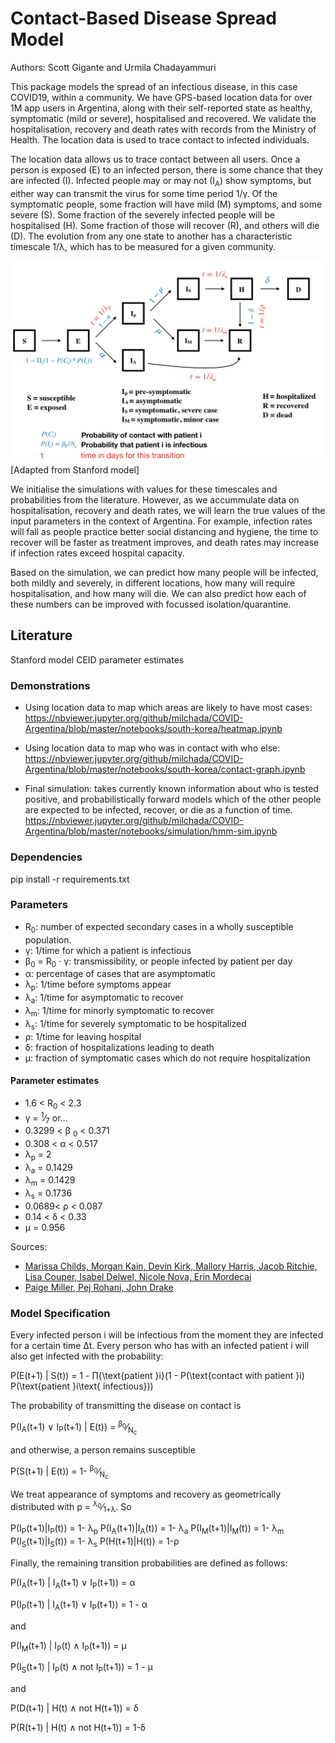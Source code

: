 # Contact-Based Disease Spread Model

Authors: Scott Gigante and Urmila Chadayammuri

This package models the spread of an infectious disease, in this case COVID19, within a community. We have GPS-based location data for over 1M app users in Argentina, along with their self-reported state as healthy, symptomatic (mild or severe), hospitalised and recovered. We validate the hospitalisation, recovery and death rates with records from the Ministry of Health. The location data is used to trace contact to infected individuals. 

The location data allows us to trace contact between all users. Once a person is exposed (E) to an infected person, there is some chance that they are infected (I). Infected people may or may not (I<sub>A</sub>) show symptoms, but either way can transmit the virus for some time period 1/&gamma;. Of the symptomatic people, some fraction will have mild (M) symptoms, and some severe (S). Some fraction of the severely infected people will be hospitalised (H). Some fraction of those will recover (R), and others will die (D). The evolution from any one state to another has a characteristic timescale 1/&lambda;, which has to be measured for a given community.


![schematic](Schematic.png?raw=true)
[Adapted from Stanford model]


We initialise the simulations with values for these timescales and probabilities from the literature. However, as we accummulate data on hospitalisation, recovery and death rates, we will learn the true values of the input parameters in the context of Argentina. For example, infection rates will fall as people practice better social distancing and hygiene, the time to recover will be faster as treatment improves, and death rates may increase if infection rates exceed hospital capacity. 

Based on the simulation, we can predict how many people will be infected, both mildly and severely, in different locations, how many will require hospitalisation, and how many will die. We can also predict how each of these numbers can be improved with focussed isolation/quarantine. 

## Literature
Stanford model
CEID parameter estimates


### Demonstrations
* Using location data to map which areas are likely to have most cases: https://nbviewer.jupyter.org/github/milchada/COVID-Argentina/blob/master/notebooks/south-korea/heatmap.ipynb

* Using location data to map who was in contact with who else: https://nbviewer.jupyter.org/github/milchada/COVID-Argentina/blob/master/notebooks/south-korea/contact-graph.ipynb

* Final simulation: takes currently known information about who is tested positive, and probabilistically forward models which of the other people are expected to be infected, recover, or die as a function of time. https://nbviewer.jupyter.org/github/milchada/COVID-Argentina/blob/master/notebooks/simulation/hmm-sim.ipynb

### Dependencies


pip install -r requirements.txt


### Parameters

* R<sub>0</sub>: number of expected secondary cases in a wholly susceptible population.
* &gamma;: 1/time for which a patient is infectious
* &beta;<sub>0</sub> = R<sub>0</sub> &sdot; &gamma;: transmissibility, or people infected by patient per day
* &alpha;: percentage of cases that are asymptomatic
* &lambda;<sub>p</sub>: 1/time before symptoms appear
* &lambda;<sub>a</sub>: 1/time for asymptomatic to recover
* &lambda;<sub>m</sub>: 1/time for minorly symptomatic to recover
* &lambda;<sub>s</sub>: 1/time for severely symptomatic to be hospitalized
* &rho;: 1/time for leaving hospital
* &delta;: fraction of hospitalizations leading to death
* &mu;: fraction of symptomatic cases which do not require hospitalization

#### Parameter estimates

* 1.6 < R<sub>0</sub> < 2.3
* &gamma; = <sup>1</sup>&frasl;<sub>7</sub> or...
* 0.3299 < &beta; <sub>0</sub> < 0.371
* 0.308 < &alpha; < 0.517
* &lambda;<sub>p</sub> = 2
* &lambda;<sub>a</sub> = 0.1429
* &lambda;<sub>m</sub> = 0.1429
* &lambda;<sub>s</sub> = 0.1736
* 0.0689< &rho; < 0.087
* 0.14 < &delta; < 0.33
* &mu; = 0.956

Sources:
* [Marissa Childs, Morgan Kain, Devin Kirk, Mallory Harris, Jacob Ritchie, Lisa Couper, Isabel Delwel, Nicole Nova, Erin Mordecai](https://github.com/morgankain/COVID_interventions/blob/master/covid_params.csv)
* [Paige Miller, Pej Rohani, John Drake](http://2019-coronavirus-tracker.com/parameters-supplement.html)

### Model Specification

Every infected person i will be infectious from the moment they are infected for a certain time &Delta;t. Every person who has with an infected patient i will also get infected with the probability:

P(E(t+1) | S(t)) = 1 - &prod;{\text{patient }i}(1 - P(\text{contact with patient }i) P(\text{patient }i\text{ infectious}))

The probability of transmitting the disease on contact is

P(I<sub>A</sub>(t+1) &or; I<sub>P</sub>(t+1) | E(t)) = <sup>&beta;<sub>0</sub></sup>&frasl;<sub>N<sub>c</sub></sub>

and otherwise, a person remains susceptible

P(S(t+1) | E(t)) = 1- <sup>&beta;<sub>0</sub></sup>&frasl;<sub>N<sub>c</sub></sub> 

We treat appearance of symptoms and recovery as geometrically distributed with p = <sup>&lambda;<sub>0</sub></sup>&frasl;<sub>1+&lambda;</sub>. So

P(I<sub>P</sub>(t+1)|I<sub>P</sub>(t)) = 1- &lambda;<sub>p</sub>
P(I<sub>A</sub>(t+1)|I<sub>A</sub>(t)) = 1- &lambda;<sub>a</sub>
P(I<sub>M</sub>(t+1)|I<sub>M</sub>(t)) = 1- &lambda;<sub>m</sub>
P(I<sub>S</sub>(t+1)|I<sub>S</sub>(t)) = 1- &lambda;<sub>s</sub>
P(H(t+1)|H(t)) = 1-&rho;

Finally, the remaining transition probabilities are defined as follows:

P(I<sub>A</sub>(t+1) | I<sub>A</sub>(t+1) &or; I<sub>P</sub>(t+1)) = &alpha;

P(I<sub>P</sub>(t+1) | I<sub>A</sub>(t+1) &or; I<sub>P</sub>(t+1)) = 1 - &alpha;

and

P(I<sub>M</sub>(t+1) | I<sub>P</sub>(t) &and; I<sub>P</sub>(t+1)) = &mu;

P(I<sub>S</sub>(t+1) | I<sub>P</sub>(t) &and; not I<sub>P</sub>(t+1)) = 1 - &mu;

and

P(D(t+1) | H(t) &and; not H(t+1)) = &delta;

P(R(t+1) | H(t) &and; not H(t+1)) = 1-&delta;
